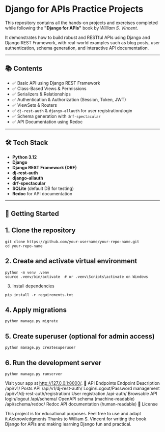 # Django for APIs Practice Projects 

This repository contains all the hands-on projects and exercises completed while following the **"Django for APIs"** book by *William S. Vincent*.

It demonstrates how to build robust and RESTful APIs using Django and Django REST Framework, with real-world examples such as blog posts, user authentication, schema generation, and interactive API documentation.

---

## 📚 Contents

- ✅ Basic API using Django REST Framework
- ✅ Class-Based Views & Permissions
- ✅ Serializers & Relationships
- ✅ Authentication & Authorization (Session, Token, JWT)
- ✅ ViewSets & Routers
- ✅ `dj-rest-auth` & `django-allauth` for user registration/login
- ✅ Schema generation with `drf-spectacular`
- ✅ API Documentation using Redoc

---

## 🛠️ Tech Stack

- **Python 3.12**
- **Django**
- **Django REST Framework (DRF)**
- **dj-rest-auth**
- **django-allauth**
- **drf-spectacular**
- **SQLite** (default DB for testing)
- **Redoc** for API documentation

---

## 🚀 Getting Started

## 1. Clone the repository

```
git clone https://github.com/your-username/your-repo-name.git
cd your-repo-name
```
## 2. Create and activate virtual environment
```
python -m venv .venv
source .venv/bin/activate  # or .venv\Scripts\activate on Windows
```
3. Install dependencies
```
pip install -r requirements.txt
```
## 4. Apply migrations
```
python manage.py migrate
```
## 5. Create superuser (optional for admin access)
```
python manage.py createsuperuser
```
## 6. Run the development server
```
python manage.py runserver
```
Visit your app at http://127.0.0.1:8000/.
🧪 API Endpoints
Endpoint	Description
/api/v1/	Posts API
/api/v1/dj-rest-auth/	Login/Logout/Password management
/api/v1/dj-rest-auth/registration/	User registration
/api-auth/	Browsable API login/logout
/api/schema/	OpenAPI schema (machine-readable)
/api/schema/redoc/	Redoc API documentation (human-readable)
🧾 License

This project is for educational purposes. Feel free to use and adapt it.Acknowledgments
Thanks to William S. Vincent for writing the book Django for APIs and making learning Django fun and practical.
